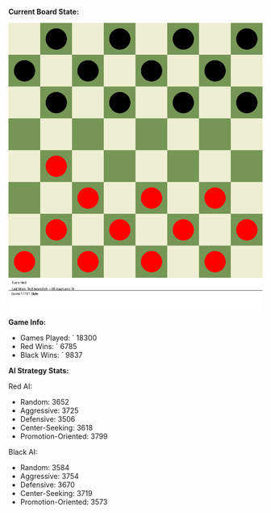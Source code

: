 
**Current Board State:**  
<!-- START_GIF -->
![Checkers Game](./checkers_game.gif)
<!-- END_GIF -->

**Game Info:**  
- Games Played: `<!-- GAMES_PLAYED --> 18300
- Red Wins: `<!-- RED_WINS --> 6785
- Black Wins: `<!-- BLACK_WINS --> 9837

<!-- AI_STATS -->
**AI Strategy Stats:**

Red AI:
- Random: 3652
- Aggressive: 3725
- Defensive: 3506
- Center-Seeking: 3618
- Promotion-Oriented: 3799

Black AI:
- Random: 3584
- Aggressive: 3754
- Defensive: 3670
- Center-Seeking: 3719
- Promotion-Oriented: 3573
